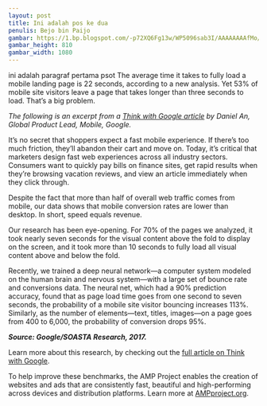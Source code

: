 ```yaml
---
layout: post
title: Ini adalah pos ke dua
penulis: Bejo bin Paijo
gambar: https://1.bp.blogspot.com/-p72XQ6Fg13w/WP5096sab3I/AAAAAAAAfMo/SHKetUutgm8yBZelSdTBubnfpvy_2uvFgCLcB/s1600/WhatsApp%2BImage%2B2017-04-23%2Bat%2B22.09.41.jpeg
gambar_height: 810
gambar_width: 1080
---
```

<p>ini adalah paragraf pertama psot The average time it takes to fully load a mobile landing page is 22 seconds, according to a new analysis. Yet 53% of mobile site visitors leave a page that takes longer than three seconds to load. That&#8217;s a big problem.</p>

<div class="post-content">
	<div class="amp-wp-article-content">
<div class="wp-image  size-full wp-image-1141 aligncenter">
	<amp-img 
		layout='responsive' 
		width="800" 
		height="600" 
		src="https://roniyuzirman.files.wordpress.com/2010/02/jalan2_resize.jpg">
	</amp-img>
</div>

<p>
<em>The following is an excerpt from a <a href="https://www.thinkwithgoogle.com/articles/mobile-page-speed-new-industry-benchmarks.html" target="_blank">Think with Google article</a> by Daniel An, Global Product Lead, Mobile, Google.</em>
</p>

<p></p>
<p>It&#8217;s no secret that shoppers expect a fast mobile experience. If there&#8217;s too much friction, they&#8217;ll abandon their cart and move on. Today, it&#8217;s critical that marketers design fast web experiences across all industry sectors. Consumers want to quickly pay bills on finance sites, get rapid results when they&#8217;re browsing vacation reviews, and view an article immediately when they click through.</p>
<p>Despite the fact that more than half of overall web traffic comes from mobile, our data shows that mobile conversion rates are lower than desktop. In short, speed equals revenue.</p>
<div>
<p>Our research has been eye-opening. For 70% of the pages we analyzed, it took nearly seven seconds for the visual content above the fold to display on the screen, and it took more than 10 seconds to fully load all visual content above and below the fold.</p>
<p>Recently, we trained a deep neural network—a computer system modeled on the human brain and nervous system—with a large set of bounce rate and conversions data. The neural net, which had a 90% prediction accuracy, found that as page load time goes from one second to seven seconds, the probability of a mobile site visitor bouncing increases 113%. Similarly, as the number of elements—text, titles, images—on a page goes from 400 to 6,000, the probability of conversion drops 95%.</p>
</div>
<div><p><em><strong>Source: Google/SOASTA Research, 2017.</strong></em></p>
	<p>Learn more about this research, by checking out the <a href="https://www.thinkwithgoogle.com/articles/mobile-page-speed-new-industry-benchmarks.html">full article on Think with Google</a>.</p>
	<p>To help improve these benchmarks, the AMP Project enables the creation of websites and ads that are consistently fast, beautiful and high-performing across devices and distribution platforms. Learn more at <a href="http://ampproject.org">AMPproject.org</a>.</p>
	<div></div>
	<div class="yj6qo ajU"></div><br />  </div>

